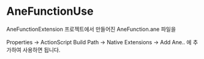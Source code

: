 AneFunctionUse
==============

AneFunctionExtension 프로젝트에서 만들어진 AneFunction.ane 파일을

Properties -> ActionScript Build Path -> Native Extensions -> Add Ane.. 에 추가하여 사용하면 됩니다.
